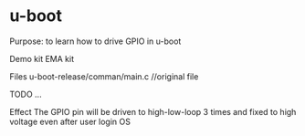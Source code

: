 u-boot
======

Purpose:
    to learn how to drive GPIO in u-boot

Demo kit
    EMA kit

Files
    u-boot-release/comman/main.c      //original file

TODO
    ...

Effect
    The GPIO pin will be driven to high-low-loop 3 times and fixed to high voltage even after user login OS

